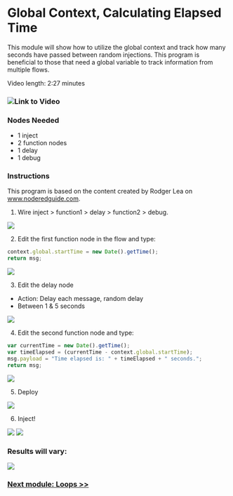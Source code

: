 # Global Context, Calculating Elapsed Time

This module will show how to utilize the global context and track how many seconds have passed between random injections. This program is beneficial to those that need a global variable to track information from multiple flows. 

Video length: 2:27 minutes

### ![Link to Video](https://youtu.be/mUSxM6KTN9s)

### Nodes Needed

- 1 inject 
- 2 function nodes
- 1 delay
- 1 debug 

### Instructions

This program is based on the content created by Rodger Lea on www.noderedguide.com.

1. Wire inject > function1 > delay > function2 > debug.

<img src="https://github.ibm.com/L-Gamerman/NodeRedEducation/blob/master/Chapter%201%20-%20Getting%20Started/Screenshots/gc_flow.png">

2. Edit the first function node in the flow and type:

``` javascript 
context.global.startTime = new Date().getTime();
return msg;
```

<img src="https://github.ibm.com/L-Gamerman/NodeRedEducation/blob/master/Chapter%201%20-%20Getting%20Started/Screenshots/gc_f1.png">

3. Edit the delay node

- Action: Delay each message, random delay
- Between 1 & 5 seconds

<img src="https://github.ibm.com/L-Gamerman/NodeRedEducation/blob/master/Chapter%201%20-%20Getting%20Started/Screenshots/gc_delay.png">

4. Edit the second function node and type: 

``` javascript
var currentTime = new Date().getTime();
var timeElapsed = (currentTime - context.global.startTime);
msg.payload = "Time elapsed is: " + timeElapsed + " seconds.";
return msg;
```
<img src="https://github.ibm.com/L-Gamerman/NodeRedEducation/blob/master/Chapter%201%20-%20Getting%20Started/Screenshots/gc_f2.png">

5. Deploy 

<img src="https://github.ibm.com/L-Gamerman/NodeRedEducation/blob/master/Chapter%201%20-%20Getting%20Started/Screenshots/deploy.png">

6. Inject! 

<img src="https://github.ibm.com/L-Gamerman/NodeRedEducation/blob/master/Chapter%201%20-%20Getting%20Started/Screenshots/inject2.png">

<img src="https://github.ibm.com/L-Gamerman/NodeRedEducation/blob/master/Chapter%201%20-%20Getting%20Started/Screenshots/gc_flow_complete.png">

### Results will vary: 

<img src="https://github.ibm.com/L-Gamerman/NodeRedEducation/blob/master/Chapter%201%20-%20Getting%20Started/Screenshots/gc_result.png">

### [Next module: Loops >>](https://github.ibm.com/L-Gamerman/NodeRedEducation/tree/master/Chapter%204%20-%20Function%20Nodes/3.%20Loops)
